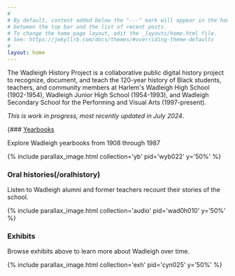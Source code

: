 ```yaml
---
#
# By default, content added below the "---" mark will appear in the home page
# between the top bar and the list of recent posts.
# To change the home page layout, edit the _layouts/home.html file.
# See: https://jekyllrb.com/docs/themes/#overriding-theme-defaults
#
layout: home
---
```



The Wadleigh History Project is a collaborative public digital history project to recognize, document, and teach the 120-year history of Black students, teachers, and community members at Harlem's Wadleigh High School (1902-1954), Wadleigh Junior High School (1954-1993), and Wadleigh Secondary School for the Performing and Visual Arts (1997-present).

_This is work in progress, most recently updated in July 2024_. 

{### [Yearbooks](/yearbooks)

Explore Wadleigh yearbooks from 1908 through 1987

{% include parallax_image.html collection='yb' pid='wyb022' y='50%' %}

### Oral histories(/oralhistory)

Listen to Wadleigh alumni and former teachers recount their stories of the school.

{% include parallax_image.html collection='audio' pid='wad0h010' y='50%' %}

### Exhibits

Browse exhibits above to learn more about Wadleigh over time.

{% include parallax_image.html collection='exh' pid='cyn025' y='50%' %}